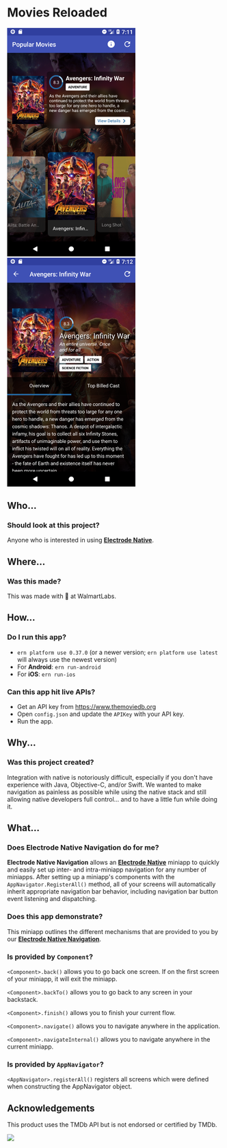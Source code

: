 # Movies Reloaded
<img src="readme-images/screenshot-list.png" width="300" /> <img src="readme-images/screenshot-details.png" width="300" />

## Who...

### Should look at this project?

Anyone who is interested in using <a target="_blank" href="http://www.electrode.io/site/native.html">**Electrode Native**</a>.

## Where...

### Was this made?
This was made with 💙 at WalmartLabs.

## How...

### Do I run this app?
* `ern platform use 0.37.0` (or a newer version; `ern platform use latest` will always use the newest version)
* For **Android**: `ern run-android`
* For **iOS**: `ern run-ios`

### Can this app hit live APIs?
* Get an API key from <a target="_blank" href="https://www.themoviedb.org">https://www.themoviedb.org</a>
* Open `config.json` and update the `APIKey` with your API key.
* Run the app.

## Why...

### Was this project created?
Integration with native is notoriously difficult, especially if you don't
have experience with Java, Objective-C, and/or Swift.  We wanted to make
navigation as painless as possible while using the native stack and still
allowing native developers full control... and to have a little fun while
doing it.

## What...

### Does Electrode Native Navigation do for me?
**Electrode Native Navigation** allows an <a target="_blank" href="http://www.electrode.io/site/native.html">**Electrode Native**</a> miniapp to quickly and easily set up inter- and intra-miniapp
navigation for any number of miniapps. After setting up a miniapp's components with
the `AppNavigator.RegisterAll()` method, all of your screens will
automatically inherit appropriate navigation bar behavior, including navigation bar
button event listening and dispatching.

### Does this app demonstrate?
This miniapp outlines the different mechanisms that are provided to you by
our  <a target="_blank" href="https://github.com/electrode-io/ern-navigation">**Electrode Native Navigation**</a>.

### Is provided by `Component`?
`<Component>.back()` allows you to go back one screen.  If on
the first screen of your miniapp, it will exit the miniapp.

`<Component>.backTo()` allows you to go back to any screen in
your backstack.

`<Component>.finish()` allows you to finish your current flow.

`<Component>.navigate()` allows you to navigate anywhere in
the application.

`<Component>.navigateInternal()` allows you to navigate
anywhere in the current miniapp.

### Is provided by `AppNavigator`?
`<AppNavigator>.registerAll()` registers all screens which were defined
when constructing the AppNavigator object.

## Acknowledgements
This product uses the TMDb API but is not endorsed or certified by TMDb.

<img src="https://www.themoviedb.org/assets/2/v4/logos/408x161-powered-by-rectangle-blue-10d3d41d2a0af9ebcb85f7fb62ffb6671c15ae8ea9bc82a2c6941f223143409e.png" height=100 />
